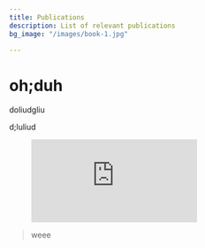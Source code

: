 ```yaml
---
title: Publications
description: List of relevant publications
bg_image: "/images/book-1.jpg"

---
```

# **oh;duh**

doliudgliu

d;luliud

<figure class="video_container">
  <iframe src="https://www.youtube.com/embed/enMumwvLAug" frameborder="0" allowfullscreen="true"> </iframe>
</figure>

> weee
